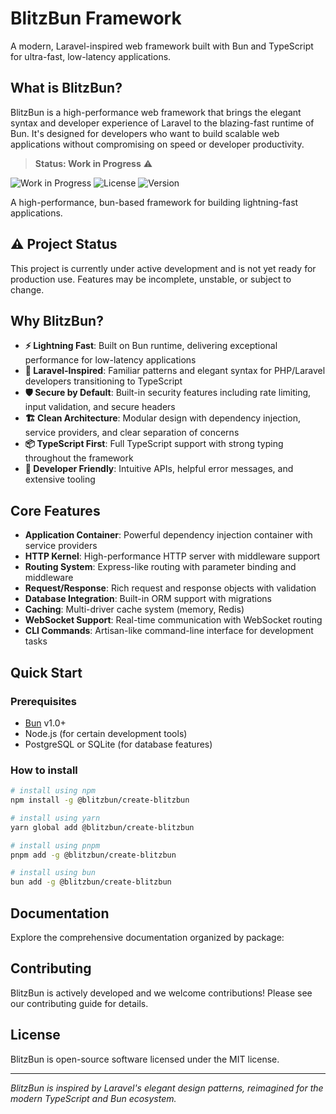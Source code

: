 # BlitzBun Framework

A modern, Laravel-inspired web framework built with Bun and TypeScript for ultra-fast, low-latency applications.

## What is BlitzBun?

BlitzBun is a high-performance web framework that brings the elegant syntax and developer experience of Laravel to the blazing-fast runtime of Bun. It's designed for developers who want to build scalable web applications without compromising on speed or developer productivity.

> **Status: Work in Progress** ⚠️

![Work in Progress](https://img.shields.io/badge/status-work%20in%20progress-orange)
![License](https://img.shields.io/badge/license-MIT-blue)
![Version](https://img.shields.io/npm/v/%40blitzbun%2Fframework)

A high-performance, bun-based framework for building lightning-fast applications.

## ⚠️ Project Status

This project is currently under active development and is not yet ready for production use. Features may be incomplete, unstable, or subject to change.

## Why BlitzBun?

- **⚡ Lightning Fast**: Built on Bun runtime, delivering exceptional performance for low-latency applications
- **🎯 Laravel-Inspired**: Familiar patterns and elegant syntax for PHP/Laravel developers transitioning to TypeScript
- **🛡️ Secure by Default**: Built-in security features including rate limiting, input validation, and secure headers
- **🏗️ Clean Architecture**: Modular design with dependency injection, service providers, and clear separation of concerns
- **📦 TypeScript First**: Full TypeScript support with strong typing throughout the framework
- **🔧 Developer Friendly**: Intuitive APIs, helpful error messages, and extensive tooling

## Core Features

- **Application Container**: Powerful dependency injection container with service providers
- **HTTP Kernel**: High-performance HTTP server with middleware support
- **Routing System**: Express-like routing with parameter binding and middleware
- **Request/Response**: Rich request and response objects with validation
- **Database Integration**: Built-in ORM support with migrations
- **Caching**: Multi-driver cache system (memory, Redis)
- **WebSocket Support**: Real-time communication with WebSocket routing
- **CLI Commands**: Artisan-like command-line interface for development tasks

## Quick Start

### Prerequisites

- [Bun](https://bun.sh/) v1.0+
- Node.js (for certain development tools)
- PostgreSQL or SQLite (for database features)

### How to install

```bash
# install using npm
npm install -g @blitzbun/create-blitzbun

# install using yarn
yarn global add @blitzbun/create-blitzbun

# install using pnpm
pnpm add -g @blitzbun/create-blitzbun

# install using bun
bun add -g @blitzbun/create-blitzbun
```

## Documentation

Explore the comprehensive documentation organized by package:

## Contributing

BlitzBun is actively developed and we welcome contributions! Please see our contributing guide for details.

## License

BlitzBun is open-source software licensed under the MIT license.

---

_BlitzBun is inspired by Laravel's elegant design patterns, reimagined for the modern TypeScript and Bun ecosystem._

